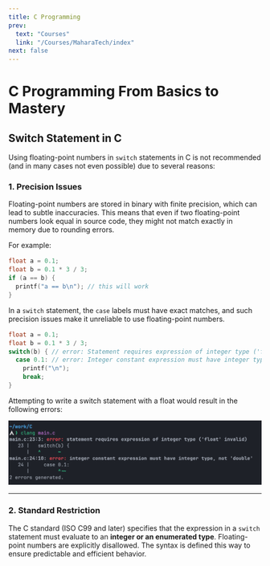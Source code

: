 ```yaml
---
title: C Programming
prev:
  text: "Courses"
  link: "/Courses/MaharaTech/index"
next: false
---
```


# C Programming From Basics to Mastery

## Switch Statement in C

Using floating-point numbers in `switch` statements in C is not recommended (and in many cases not even possible) due to several reasons:

### 1. Precision Issues

Floating-point numbers are stored in binary with finite precision, which can lead to subtle inaccuracies. This means that even if two floating-point numbers look equal in source code, they might not match exactly in memory due to rounding errors.

For example:

```C
float a = 0.1;
float b = 0.1 * 3 / 3;
if (a == b) {
  printf("a == b\n"); // this will work
}
```

In a `switch` statement, the `case` labels must have exact matches, and such precision issues make it unreliable to use floating-point numbers. 

```C
float a = 0.1;
float b = 0.1 * 3 / 3;
switch(b) { // error: Statement requires expression of integer type ('float' invalid)
  case 0.1: // error: Integer constant expression must have integer type, not 'double'
    printf("\n");
    break;
}
```

Attempting to write a switch statement with a float would result in the following errors:

![](../imgs/figure.png)


---

### 2. Standard Restriction

The C standard (ISO C99 and later) specifies that the expression in a `switch` statement must evaluate to an **integer or an enumerated type**. Floating-point numbers are explicitly disallowed. The syntax is defined this way to ensure predictable and efficient behavior.
